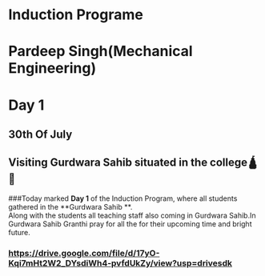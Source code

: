 # Induction Programe
# Pardeep Singh(Mechanical Engineering)
# Day 1
## 30th Of July 
## Visiting Gurdwara Sahib situated in the college🛕🪯
###Today marked **Day 1** of the Induction Program, where all students gathered in the **Gurdwara Sahib **.  
Along with the students all teaching staff also coming in Gurdwara Sahib.In Gurdwara Sahib Granthi pray for all the for their upcoming time and bright future.
### https://drive.google.com/file/d/17yO-Kqi7mHt2W2_DYsdiWh4-pvfdUkZy/view?usp=drivesdk

